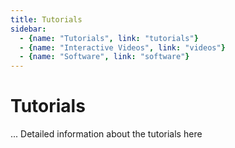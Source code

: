 ```yaml
---
title: Tutorials
sidebar: 
  - {name: "Tutorials", link: "tutorials"}
  - {name: "Interactive Videos", link: "videos"}
  - {name: "Software", link: "software"}
---
```


# Tutorials

... Detailed information about the tutorials here